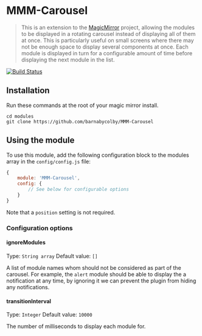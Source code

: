 # MMM-Carousel
> This is an extension to the [MagicMirror](https://github.com/MichMich/MagicMirror) project, allowing the modules to be displayed in a rotating carousel instead of displaying all of them at once. This is particularly useful on small screens where there may not be enough space to display several components at once. Each module is displayed in turn for a configurable amount of time before displaying the next module in the list.

[![Build Status](https://travis-ci.org/barnabycolby/MMM-Carousel.svg?branch=master)](https://travis-ci.org/barnabycolby/MMM-Carousel)

## Installation
Run these commands at the root of your magic mirror install.

```shell
cd modules
git clone https://github.com/barnabycolby/MMM-Carousel
```

## Using the module
To use this module, add the following configuration block to the modules array in the `config/config.js` file:
```js
{
    module: 'MMM-Carousel',
    config: {
        // See below for configurable options
    }
}
```

Note that a `position` setting is not required.

### Configuration options
#### ignoreModules
Type: `String array` Default value: `[]`

A list of module names whom should not be considered as part of the carousel. For example, the `alert` module should be able to display the a notification at any time, by ignoring it we can prevent the plugin from hiding any notifications.

#### transitionInterval
Type: `Integer` Default value: `10000`

The number of milliseconds to display each module for.
